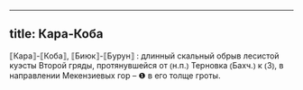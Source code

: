 
---
title: Кара-Коба
---
⟦Кара⟧-⟦Коба⟧, ⟦Биюк⟧-⟦Бурун⟧
: длинный скальный обрыв лесистой куэсты Второй гряды, протянувшейся от ⦅н.п.⦆ Терновка ⦅Бахч.⦆ к ⦅З⦆, в направлении Мекензиевых гор – ❶ в его толще гроты.

